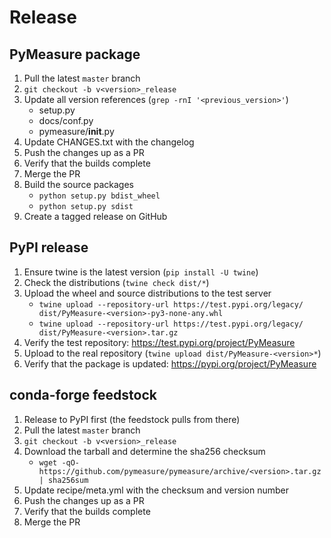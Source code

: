 # Release

## PyMeasure package

1. Pull the latest `master` branch
2. `git checkout -b v<version>_release`
3. Update all version references (`grep -rnI '<previous_version>'`)
    - setup.py
    - docs/conf.py
    - pymeasure/__init__.py
4. Update CHANGES.txt with the changelog
5. Push the changes up as a PR
6. Verify that the builds complete
7. Merge the PR
8. Build the source packages
    - `python setup.py bdist_wheel`
    - `python setup.py sdist`
9. Create a tagged release on GitHub

## PyPI release

1. Ensure twine is the latest version (`pip install -U twine`)
2. Check the distributions (`twine check dist/*`)
3. Upload the wheel and source distributions to the test server
    - `twine upload --repository-url https://test.pypi.org/legacy/ dist/PyMeasure-<version>-py3-none-any.whl`
    - `twine upload --repository-url https://test.pypi.org/legacy/ dist/PyMeasure-<version>.tar.gz`
4. Verify the test repository: https://test.pypi.org/project/PyMeasure
5. Upload to the real repository (`twine upload dist/PyMeasure-<version>*`)
6. Verify that the package is updated: https://pypi.org/project/PyMeasure

## conda-forge feedstock

1. Release to PyPI first (the feedstock pulls from there)
2. Pull the latest `master` branch
3. `git checkout -b v<version>_release`
4. Download the tarball and determine the sha256 checksum
    - `wget -qO- https://github.com/pymeasure/pymeasure/archive/<version>.tar.gz | sha256sum`
5. Update recipe/meta.yml with the checksum and version number
6. Push the changes up as a PR
7. Verify that the builds complete
8. Merge the PR
